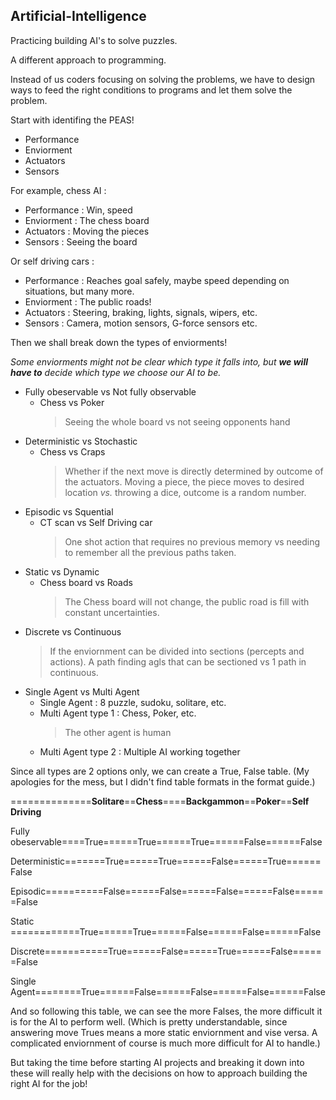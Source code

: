 ## Artificial-Intelligence
Practicing building AI's to solve puzzles.

A different approach to programming.

Instead of us coders focusing on solving the problems,
we have to design ways to feed the right conditions to programs and let them solve the problem.

Start with identifing the PEAS!
- Performance 
- Enviorment 
- Actuators  
- Sensors 

For example, chess AI : 
- Performance : Win, speed
- Enviorment : The chess board
- Actuators : Moving the pieces
- Sensors : Seeing the board

Or self driving cars : 
- Performance : Reaches goal safely, maybe speed depending on situations, but many more. 
- Enviorment : The public roads! 
- Actuators : Steering, braking, lights, signals, wipers, etc. 
- Sensors : Camera, motion sensors, G-force sensors etc. 

Then we shall break down the types of enviorments! 

*Some enviorments might not be clear which type it falls into, but **we will have to** decide which type we choose our AI to be.*

- Fully obeservable vs Not fully observable
  - Chess vs Poker 
    > Seeing the whole board vs not seeing opponents hand
- Deterministic vs Stochastic
  - Chess vs Craps
    > Whether if the next move is directly determined by outcome of the actuators. 
    > Moving a piece, the piece moves to desired location *vs.* throwing a dice, outcome is a random number.
- Episodic vs Squential
  - CT scan vs Self Driving car
    > One shot action that requires no previous memory vs needing to remember all the previous paths taken.
- Static vs Dynamic
  - Chess board vs Roads
    > The Chess board will not change, the public road is fill with constant uncertainties. 
- Discrete vs Continuous
    >If the enviornment can be divided into sections (percepts and actions).
    >A path finding agls that can be sectioned vs 1 path in continuous.
- Single Agent vs Multi Agent
  - Single Agent : 8 puzzle, sudoku, solitare, etc. 
  - Multi Agent type 1 : Chess, Poker, etc.
    > The other agent is human
  - Multi Agent type 2 : Multiple AI working together
  
Since all types are 2 options only, we can create a True, False table. 
(My apologies for the mess, but I didn't find table formats in the format guide.)

==============**Solitare**==**Chess**====**Backgammon**==**Poker**==**Self Driving**

Fully obeservable====True======True======True======False======False

Deterministic=======True======True======False======True======False

Episodic==========False======False======False======False======False

Static ============True======True======False======False======False

Discrete===========True======False======True======False======False

Single Agent========True======False======False======False======False

And so following this table, we can see the more Falses, the more difficult it is for the AI to perform well. 
(Which is pretty understandable, since answering move Trues means a more static enviornment and vise versa. A complicated enviornment of course is much more difficult for AI to handle.)

But taking the time before starting AI projects and breaking it down into these will really help with the decisions on how to approach building the right AI for the job!

